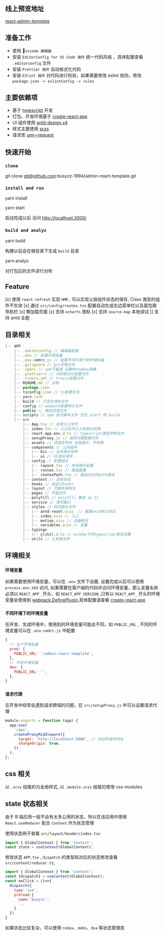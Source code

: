 ## 线上预览地址

[react-admin-template](https://busyzz-1994.github.io/admin-react-template)

## 准备工作

- 使用 `vscode 编辑器`
- 安装 `EditorConfig for VS Code 插件` 统一代码风格 ，具体配置查看 `.editorconfig` 文件
- 安装 `Prettier 插件` 自动格式化代码
- 安装 `ESlint 插件` 对代码进行校验，如果需要修改 eslint 规则，修改 `package.json -> eslintConfig -> rules`

## 主要依赖项

- 基于 [typescript](https://www.typescriptlang.org/) 开发
- 打包、开发环境基于 [create-react-app](https://create-react-app.dev/docs/documentation-intro/)
- UI 组件使用 [antd-design v4](https://ant.design/docs/react/introduce-cn)
- 样式主要使用 [scss](https://www.sass.hk/docs/)
- 请求库 [umi—request](https://github.com/umijs/umi-request)

## 快速开始

### `clone`

git clone git@github.com:busyzz-1994/admin-react-template.git

### `install and run `

yarn install

yarn start

启动完成以后 访问 [http://localhost:3000/](http://localhost:3000/)

### `build and analyz`

yarn build

构建以后会在根目录下生成 `build` 目录

yarn analyz

对打包后的文件进行分析

## Feature

[x] 使用 `react-refresh` 实现 `HMR` , 可以实现父级组件状态的保存, Class 类型的组件不生效
[x] 通过 `src/config/routes.tsx` 配置自动生成左边菜单栏以及面包屑导航栏
[x] 懒加载页面
[x] 支持 `echarts` 图标
[x] 支持 `source-map` 本地调试
[] 支持 antd 主题

## 目录相关

```js
|-- APP
    |-- .editorconfig // 编辑器配置
    |-- .env // 配置环境变量
    |-- .env-cmdrc.js // 配置不同环境下的环境变量
    |-- .gitignore // git忽略文件
    |-- .npmrc // npm下载源 设置的taobao镜像
    |-- .prettierrc // 代码格式化配置文件
    |-- .travis.yml // travis配置文件
    |-- README.md // 文档
    |-- package.json
    |-- tsconfig.json // ts配置文件
    |-- yarn.lock
    |-- build // 打包生成的文件
    |-- config // webpack配置相关文件
    |-- public // 静态资源文件
    |-- scripts // npm 执行脚本文件 包含 start 和 build
    |-- src
        |-- App.tsx // 应用入口文件
        |-- index.tsx // 入口文件引入初始化依赖
        |-- react-app-env.d.ts // typescript类型声明文件
        |-- setupProxy.js // 请求代理配置文件
        |-- assets // 资源文件夹 存放图片、字体等
        |-- components // 公共组件
        |   |-- biz // 业务相关组件
        |   |-- ui // UI相关组件
        |-- config // 配置相关
        |   |-- layout.tsx // 布局相关配置
        |   |-- routes.tsx // 路由配置
        |   |-- routesPath.tsx // 路由对应的path路径
        |-- context // 全局状态
        |-- hooks // 自定义hooks
        |-- layout // 页面布局相关
        |-- pages // 页面文件
        |-- polyfill // polyfill 兼容 ie 11
        |-- service // 请求接口
        |-- styles // 样式相关文件
        |   |-- antd-reset.scss  // 重置antd默认样式
        |   |-- index.scss // 入口
        |   |-- motion.scss // 动画相关
        |   |-- variables.scss // 变量
        |-- typings
        |   |-- global.d.ts // window下的typescript类型设置
        |-- utils // 工具类文件
```

## 环境相关

### `环境变量`

如果需要使用环境变量，可以在 `.env` 文件下设置, 设置完成以后可以使用`process.env.XXX` 访问, 如果需要在客户端的代码中访问环境变量，那么变量名称必须以 `REACT_APP_` 开头，如 `REACT_APP_VERSION` ,只有以 `REACT_APP_` 开头的环境变量会使用到 [webpack.DefinePlugin](https://v4.webpack.docschina.org/plugins/define-plugin/),具体配置请查看 [create-react-app](https://create-react-app.dev/docs/documentation-intro/)

### `不同环境下的环境变量`

在开发、生成环境中，使用到的环境变量可能会不同，如 `PUBLIC_URL` , 不同的环境变量可以在 `.env-cmdrc.js` 中配置

```js
{
  // 生产环境变量
  prod: {
    PUBLIC_URL: '/admin-react-template',
  },
  // 开发环境变量
  dev: {
    PUBLIC_URL: '',
  },
}
```

### `请求代理`

在开发中经常会遇到请求跨域的问题，在 `src/setupProxy.js` 中可以设置请求代理

```js
module.exports = function (app) {
  app.use(
    '/api',
    createProxyMiddleware({
      target: 'http://localhost:5000', // 对应的请求地址
      changeOrigin: true,
    })
  );
};
```

## css 相关

以 `.scss` 结尾的为全局样式, 以 `.module.scss` 结尾的使用 css-modules

## state 状态相关

由于 B 端应用一般不会有太多公用的状态，所以在该应用中使用 `React.useReducer` 配合 `Context` 作为状态管理

使用状态例子查看 `src/layout/header/index.tsx`

```js
import { GlobalContext } from 'context';
const state = useContext(GlobalContext);
```

修改状态 `APP.tsx` , `dispatch` 的类型和对应的状态修改查看 `src/context/reducer.ts`;

```js
import { GlobalContext } from 'context';
const {dispatch} = useContext(GlobalContext);
const onClick = ()=>{
  dispatch({
    type:'xxx',
    preload:{
      name:'busyzz',
      ...
    }
  })
}
```

如果状态比较复杂，可以使用 `redux`、`mobx`、`dva` 等状态管理库
